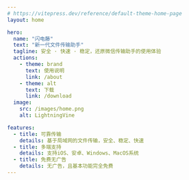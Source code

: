 ```yaml
---
# https://vitepress.dev/reference/default-theme-home-page
layout: home

hero:
  name: "闪电藤"
  text: "新一代文件传输助手"
  tagline: 安全 · 快速 · 稳定，还原微信传输助手的使用体验
  actions:
    - theme: brand
      text: 使用说明
      link: /about
    - theme: alt
      text: 下载
      link: /download
  image:
    src: /images/home.png
    alt: LightningVine

features:
  - title: 可靠传输
    details: 基于局域网的文件传输，安全、稳定、快速
  - title: 多端支持
    details: 支持iOS、安卓、Windows、MacOS系统
  - title: 免费无广告
    details: 无广告，且基本功能完全免费
---
```


